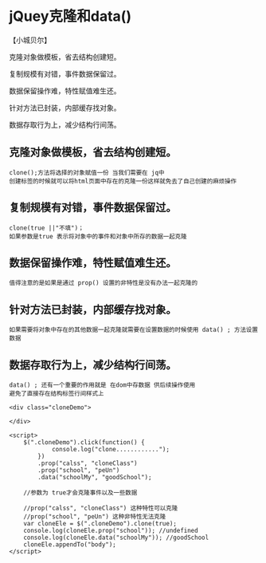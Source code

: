 # jQuey克隆和data()
【小城贝尔】

克隆对象做模板，省去结构创建短。

复制规模有对错，事件数据保留过。

数据保留操作难，特性赋值难生还。

针对方法已封装，内部缓存找对象。

数据存取行为上，减少结构行间荡。

## 克隆对象做模板，省去结构创建短。
    clone();方法将选择的对象赋值一份 当我们需要在 jq中
    创建标签的时候就可以将html页面中存在的克隆一份这样就免去了自己创建的麻烦操作
## 复制规模有对错，事件数据保留过。
    clone(true ||"不填")；
    如果参数是true 表示将对象中的事件和对象中所存的数据一起克隆
## 数据保留操作难，特性赋值难生还。
    值得注意的是如果是通过 prop() 设置的非特性是没有办法一起克隆的
## 针对方法已封装，内部缓存找对象。
    如果需要将对象中存在的其他数据一起克隆就需要在设置数据的时候使用 data() ; 方法设置数据
## 数据存取行为上，减少结构行间荡。
    data() ; 还有一个重要的作用就是 在dom中存数据 供后续操作使用
    避免了直接存在结构标签行间样式上 

    <div class="cloneDemo">

    </div>

    <script>
        $(".cloneDemo").click(function() {
                console.log("clone............");
            })
            .prop("calss", "cloneClass")
            .prop("school", "peUn")
            .data("schoolMy", "goodSchool");

        //参数为 true才会克隆事件以及一些数据
        
        //prop("calss", "cloneClass") 这种特性可以克隆
        //prop("school", "peUn") 这种非特性无法克隆
        var cloneEle = $(".cloneDemo").clone(true);
        console.log(cloneEle.prop("school")); //undefined
        console.log(cloneEle.data("schoolMy")); //goodSchool
        cloneEle.appendTo("body");
    </script>